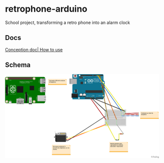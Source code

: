 # retrophone-arduino
School project, transforming a retro phone into an alarm clock

## Docs
[Conception doc| How to use](https://docs.google.com/document/d/1igplaYNzPJSeyeUGe7zxghUEpTMw4naUrFsWxSX5uvk/edit?usp=sharing)

## Schema 
![Schema](https://github.com/ziiw/retrophone-arduino/blob/master/Montage_arduino.png?raw=true)
